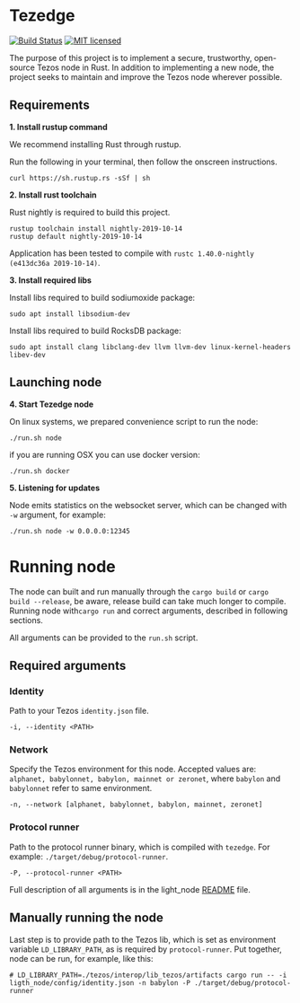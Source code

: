 Tezedge
===========

[![Build Status](https://travis-ci.com/simplestaking/tezedge.svg?branch=master)](https://travis-ci.com/simplestaking/tezedge)
[![MIT licensed](https://img.shields.io/badge/license-MIT-blue.svg)](./LICENSE)

The purpose of this project is to implement a secure, trustworthy, open-source Tezos node in Rust.
In addition to implementing a new node, the project seeks to maintain and improve the Tezos node wherever possible. 

Requirements
------------

**1. Install rustup command** 

We recommend installing Rust through rustup.

Run the following in your terminal, then follow the onscreen instructions.

```
curl https://sh.rustup.rs -sSf | sh
```

**2. Install rust toolchain** 

Rust nightly is required to build this project.
```
rustup toolchain install nightly-2019-10-14
rustup default nightly-2019-10-14
```
Application has been tested to compile with `rustc 1.40.0-nightly (e413dc36a 2019-10-14)`.

**3. Install required libs**

Install libs required to build sodiumoxide package:
```
sudo apt install libsodium-dev
```

Install libs required to build RocksDB package:
```
sudo apt install clang libclang-dev llvm llvm-dev linux-kernel-headers libev-dev
```

Launching node
--------

**4. Start Tezedge node** 

On linux systems, we prepared convenience script to run the node:

```
./run.sh node
```

if you are running OSX you can use docker version:

```
./run.sh docker
```

**5. Listening for updates**

Node emits statistics on the websocket server, which can be changed with `-w` argument, for example:

```
./run.sh node -w 0.0.0.0:12345
```

Running node
=========
The node can built and run manually through the `cargo build` or `cargo build --release`, be aware, release build can take 
much longer to compile. Running node with`cargo run` and correct arguments, described in following sections.

All arguments can be provided to the `run.sh` script.


Required arguments
-----

### Identity 
Path to your Tezos `identity.json` file.
```
-i, --identity <PATH>
```

### Network
Specify the Tezos environment for this node. Accepted values are: 
`alphanet, babylonnet, babylon, mainnet or zeronet`, where `babylon` and `babylonnet` refer to same environment.
```
-n, --network [alphanet, babylonnet, babylon, mainnet, zeronet]
```

### Protocol runner
Path to the protocol runner binary, which is compiled with `tezedge`. 
For example: `./target/debug/protocol-runner`.
```
-P, --protocol-runner <PATH>
```

Full description of all arguments is in the light_node [README](light_node/README.md) file.

Manually running the node
-----
Last step is to provide path to the Tezos lib, which is set as environment variable `LD_LIBRARY_PATH`, as is required
by `protocol-runner`. Put together, node can be run, for example, like this:
```
# LD_LIBRARY_PATH=./tezos/interop/lib_tezos/artifacts cargo run -- -i ligth_node/config/identity.json -n babylon -P ./target/debug/protocol-runner
```
